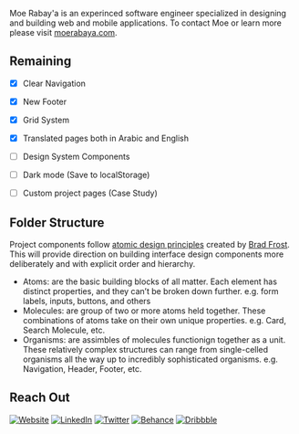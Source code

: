 Moe Rabay'a is an experinced software engineer specialized in designing and building web and mobile applications. To contact Moe or learn more please visit [moerabaya.com](https://moerabaya.com/).

## Remaining

- [x] Clear Navigation
- [x] New Footer
- [x] Grid System
- [x] Translated pages both in Arabic and English
- [ ] Design System Components
- [ ] Dark mode (Save to localStorage)
- [ ] Custom project pages (Case Study)


## Folder Structure

Project components follow [atomic design principles](https://atomicdesign.bradfrost.com/chapter-2/#:~:text=Atomic%20design%20is%20atoms%2C%20molecules,parts%20at%20the%20same%20time.) created by [Brad Frost](https://bradfrost.com/). This will provide direction on building interface design components more deliberately and with explicit order and hierarchy.

- Atoms: are the basic building blocks of all matter. Each element has distinct properties, and they can’t be broken down further. e.g. form labels, inputs, buttons, and others
- Molecules: are group of two or more atoms held together. These combinations of atoms take on their own unique properties. e.g. Card, Search Molecule, etc.
- Organisms: are assimbles of molecules functionign together as a unit. These relatively complex structures can range from single-celled organisms all the way up to incredibly sophisticated organisms. e.g. Navigation, Header, Footer, etc.

## Reach Out

<p>
      <a href="https://moerabaya.com/" target="_blank"><img alt="Website" src="https://img.shields.io/badge/-Website-ea953a?style=flat-square&logo=WindowsTerminal&logoColor=whitewhite"></a>
      <a href="https://www.linkedin.com/in/moerabaya" target="_blank"><img alt="LinkedIn" src="https://img.shields.io/badge/-LinkedIn-0077B5?style=flat-square&logo=Linkedin&logoColor=white"></a>
      <!---<a href="https://instagram.com/moerabaya" target="_blank"><img alt="Instagram" src="https://img.shields.io/badge/-Instagram-E4405F?style=flat-square&logo=Instagram&logoColor=white"></a>--->
      <a href="https://twitter.com/moerabaya_" target="_blank"><img alt="Twitter" src="https://img.shields.io/badge/-Twitter-1A8CD8?style=flat-square&logo=Twitter&logoColor=white"></a>
      <a href="https://www.behance.net/moerabaya" target="_blank"><img alt="Behance" src="https://img.shields.io/badge/-Behance-1769FF?style=flat-square&logo=Behance&logoColor=white"></a>
      <a href="https://dribbble.com/moerabaya" target="_blank"><img alt="Dribbble" src="https://img.shields.io/badge/-Dribbble-EA4C89?style=flat-square&logo=Dribbble&logoColor=white"></a>
 </p>
